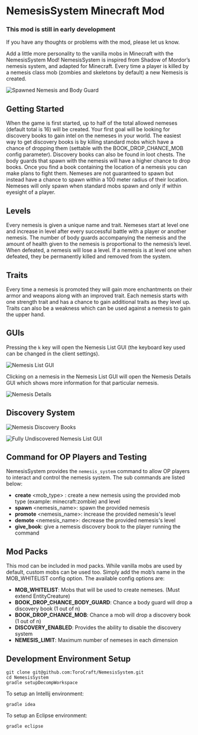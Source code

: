 # NemesisSystem Minecraft Mod

### This mod is still in early development
If you have any thoughts or problems with the mod, please let us know.

Add a little more personality to the vanilla mobs in Minecraft with the NemesisSystem Mod! NemesisSystem is inspired from Shadow of Mordor’s nemesis system, and adapted for Minecraft.  Every time a player is killed by a nemesis class mob (zombies and skeletons by default) a new Nemesis is created.

![Spawned Nemesis and Body Guard](https://i.imgur.com/LRvgNvP.png)

## Getting Started
When the game is first started, up to half of the total allowed nemeses (default total is 16) will be created. Your first goal will be looking for discovery books to gain intel on the nemeses in your world. The easiest way to get discovery books is by killing standard mobs which have a chance of dropping them (settable with the BOOK_DROP_CHANCE_MOB config parameter). Discovery books can also be found in loot chests. The body guards that spawn with the nemesis will have a higher chance to drop books.  Once you find a book containing the location of a nemesis you can make plans to fight them.  Nemeses are not guaranteed to spawn but instead have a chance to spawn within a 100 meter radius of their location.  Nemeses will only spawn when standard mobs spawn and only if within eyesight of a player.

## Levels
Every nemesis is given a unique name and trait.  Nemeses start at level one and increase in level after every successful battle with a player or another nemesis.  The number of body guards accompanying the nemesis and the amount of health given to the nemesis is proportional to the nemesis’s level. When defeated, a nemesis will lose a level.  If a nemesis is at level one when defeated, they be permanently killed and removed from the system.

## Traits
Every time a nemesis is promoted they will gain more enchantments on their armor and weapons along with an improved trait.    Each nemesis starts with one strength trait and has a chance to gain additional traits as they level up.  Traits can also be a weakness which can be used against a nemesis to gain the upper hand.

## GUIs
Pressing the `k` key will open the Nemesis List GUI (the keyboard key used can be changed in the client settings).

![Nemesis List GUI](https://i.imgur.com/fh28kWx.png)

Clicking on a nemesis in the Nemesis List GUI will open the Nemesis Details GUI which shows more information for that particular nemesis.

![Nemesis Details](https://i.imgur.com/yVtRJcF.png)

## Discovery System

![Nemesis Discovery Books](https://i.imgur.com/1gtYTJy.png)

![Fully Undiscovered Nemesis List GUI](https://i.imgur.com/Wckrg4v.png)

## Command for OP Players and Testing
NemesisSystem provides the `nemesis_system` command to allow OP players to interact and control the nemesis system.  The sub commands are listed below: 

- __create__ <mob_type> <level>: create a new nemesis using the provided mob type (example: minecraft:zombie) and level
- __spawn__ <nemesis_name>: spawn the provided nemesis 
- __promote__ <nemesis_name>: increase the provided nemesis's level
- __demote__ <nemesis_name>: decrease the provided nemesis's level
- __give_book__: give a nemesis discovery book to the player running the command


## Mod Packs
This mod can be included in mod packs.  While vanilla mobs are used by default, custom mobs can be used too.  Simply add the mob’s name in the MOB_WHITELIST config option.  The available config options are:

- __MOB_WHITELIST__: Mobs that will be used to create nemeses. (Must extend EntityCreature)
- __BOOK_DROP_CHANCE_BODY_GUARD__: Chance a body guard will drop a discovery book (1 out of n)
- __BOOK_DROP_CHANCE_MOB__: Chance a mob will drop a discovery book (1 out of n)
- __DISCOVERY_ENABLED__: Provides the ability to disable the discovery system
- __NEMESIS_LIMIT__: Maximum number of nemeses in each dimension

## Development Environment Setup

```
git clone git@github.com:ToroCraft/NemesisSystem.git
cd NemesisSystem
gradle setupDecompWorkspace
```

To setup an Intellij environment:
```
gradle idea
```

To setup an Eclipse environment:
```
gradle eclipse
```
